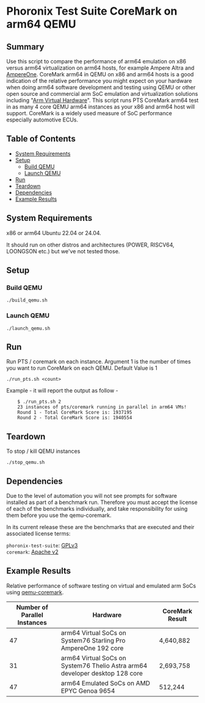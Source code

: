 # Phoronix Test Suite CoreMark on arm64 QEMU

## Summary

Use this script to compare the performance of arm64 emulation on x86
versus arm64 virtualization on arm64 hosts, for example Ampere Altra
and [AmpereOne](https://www.linkedin.com/posts/joespeed_ampereone-192-core-arm64-processor-tops-the-activity-7238610861852925953-pJhb).
CoreMark arm64 in QEMU on x86 and arm64 hosts is a good
indication of the relative performance you might expect on your hardware
when doing arm64 software development and testing using QEMU or other
open source and commercial arm SoC emulation and virtualization solutions
including "[Arm Virtual Hardware](https://developer.arm.com/Tools%20and%20Software/Arm%20Virtual%20Hardware)".
This script runs PTS CoreMark arm64 test in as many 4 core QEMU arm64
instances as your x86 and arm64 host will support. CoreMark is a widely
used measure of SoC performance especially automotive ECUs.

## Table of Contents
* [System Requirements](#system-requirements)
* [Setup](#setup)
  * [Build QEMU](#build-qemu)
  * [Launch QEMU](#launch-qemu)
* [Run](#run)
* [Teardown](#teardown)
* [Dependencies](#dependencies)
* [Example Results](#example-results)

## System Requirements
x86 or arm64 Ubuntu 22.04 or 24.04.

It should run on other distros and architectures (POWER, RISCV64, LOONGSON etc.) but we've not tested those.

## Setup
### Build QEMU
```
./build_qemu.sh
```
### Launch QEMU
```
./launch_qemu.sh
```
## Run

Run PTS / coremark on each instance.
Argument 1 is the number of times you want to run CoreMark on each QEMU.
Default Value is 1

```
./run_pts.sh <count>
```
Example - it will report the output as follow -
```
    $ ./run_pts.sh 2
    23 instances of pts/coremark running in parallel in arm64 VMs!
    Round 1 - Total CoreMark Score is: 1937195
    Round 2 - Total CoreMark Score is: 1940554
```
## Teardown
To stop / kill QEMU instances
```
./stop_qemu.sh
```

## Dependencies

Due to the level of automation you will not see prompts for software
installed as part of a benchmark run. Therefore you must accept the
license of each of the benchmarks individually, and take responsibility
for using them before you use the qemu-coremark.

In its current release these are the benchmarks that are executed and
their associated license terms:

`phoronix-test-suite`: [GPLv3](https://github.com/phoronix-test-suite/phoronix-test-suite/blob/master/COPYING)<br />
`coremark`: [Apache v2](https://github.com/eembc/coremark/blob/main/LICENSE.md)

## Example Results

Relative performance of software testing on virtual and emulated arm SoCs using
[qemu-coremark](https://github.com/AmpereComputing/qemu-coremark).

| Number of Parallel Instances | Hardware                                                                     | CoreMark Result |
| ---------------------------- | --------                                                                     | --------------- |
| 47                           | arm64 Virtual SoCs on System76 Starling Pro AmpereOne 192 core               | 4,640,882       |
| 31                           | arm64 Virtual SoCs on System76 Thelio Astra arm64 developer desktop 128 core | 2,693,758       |
| 47                           | arm64 Emulated SoCs on AMD EPYC Genoa 9654                                   | 512,244         |
